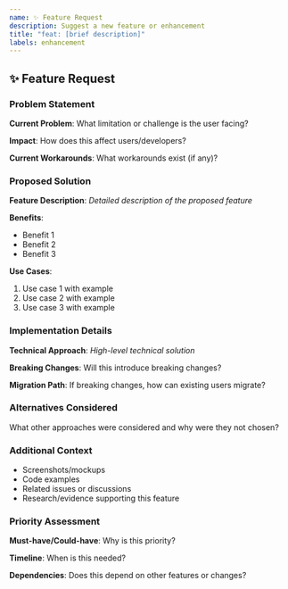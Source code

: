 ```yaml
---
name: ✨ Feature Request
description: Suggest a new feature or enhancement
title: "feat: [brief description]"
labels: enhancement
---
```


## ✨ Feature Request

### Problem Statement
**Current Problem**: What limitation or challenge is the user facing?

**Impact**: How does this affect users/developers?

**Current Workarounds**: What workarounds exist (if any)?

### Proposed Solution
**Feature Description**:
_Detailed description of the proposed feature_

**Benefits**:
- Benefit 1
- Benefit 2
- Benefit 3

**Use Cases**:
1. Use case 1 with example
2. Use case 2 with example
3. Use case 3 with example

### Implementation Details
**Technical Approach**:
_High-level technical solution_

**Breaking Changes**: Will this introduce breaking changes?

**Migration Path**: If breaking changes, how can existing users migrate?

### Alternatives Considered
What other approaches were considered and why were they not chosen?

### Additional Context
- Screenshots/mockups
- Code examples
- Related issues or discussions
- Research/evidence supporting this feature

### Priority Assessment
**Must-have/Could-have**: Why is this priority?

**Timeline**: When is this needed?

**Dependencies**: Does this depend on other features or changes?
